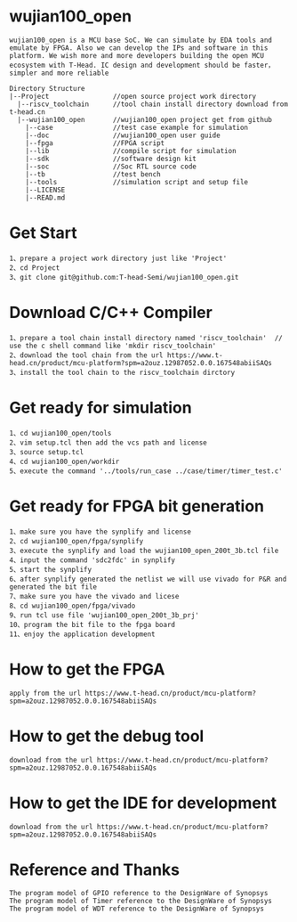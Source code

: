 # wujian100_open
    wujian100_open is a MCU base SoC. We can simulate by EDA tools and emulate by FPGA. Also we can develop the IPs and software in this platform. We wish more and more developers building the open MCU ecosystem with T-Head. IC design and development should be faster，simpler and more reliable
    
    Directory Structure
    |--Project                //open source project work directory  
      |--riscv_toolchain      //tool chain install directory download from t-head.cn
      |--wujian100_open       //wujian100_open project get from github
        |--case               //test case example for simulation
        |--doc                //wujian100_open user guide
        |--fpga               //FPGA script
        |--lib                //compile script for simulation
        |--sdk                //software design kit
        |--soc                //Soc RTL source code
        |--tb                 //test bench
        |--tools              //simulation script and setup file
        |--LICENSE
        |--READ.md
# Get Start
    1、prepare a project work directory just like 'Project'
    2、cd Project
    3、git clone git@github.com:T-head-Semi/wujian100_open.git
# Download C/C++ Compiler
    1、prepare a tool chain install directory named 'riscv_toolchain'  // use the c shell command like 'mkdir riscv_toolchain'
    2、download the tool chain from the url https://www.t-head.cn/product/mcu-platform?spm=a2ouz.12987052.0.0.167548abiiSAQs
    3、install the tool chain to the riscv_toolchain dirctory
# Get ready for simulation
    1、cd wujian100_open/tools
    2、vim setup.tcl then add the vcs path and license
    3、source setup.tcl
    4、cd wujian100_open/workdir
    5、execute the command '../tools/run_case ../case/timer/timer_test.c'
# Get ready for FPGA bit generation
    1、make sure you have the synplify and license
    2、cd wujian100_open/fpga/synplify
    3、execute the synplify and load the wujian100_open_200t_3b.tcl file
    4、input the command 'sdc2fdc' in synplify
    5、start the synplify
    6、after synplify generated the netlist we will use vivado for P&R and generated the bit file
    7、make sure you have the vivado and licese
    8、cd wujian100_open/fpga/vivado
    9、run tcl use file 'wujian100_open_200t_3b_prj'
    10、program the bit file to the fpga board
    11、enjoy the application development
# How to get the FPGA
    apply from the url https://www.t-head.cn/product/mcu-platform?spm=a2ouz.12987052.0.0.167548abiiSAQs
# How to get the debug tool
    download from the url https://www.t-head.cn/product/mcu-platform?spm=a2ouz.12987052.0.0.167548abiiSAQs 
# How to get the IDE for development
    download from the url https://www.t-head.cn/product/mcu-platform?spm=a2ouz.12987052.0.0.167548abiiSAQs   
# Reference  and Thanks
    The program model of GPIO reference to the DesignWare of Synopsys 
    The program model of Timer reference to the DesignWare of Synopsys 
    The program model of WDT reference to the DesignWare of Synopsys 
